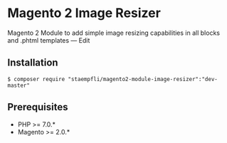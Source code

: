 # Magento 2 Image Resizer

Magento 2 Module to add simple image resizing capabilities in all blocks and .phtml templates — Edit

## Installation

```
$ composer require "staempfli/magento2-module-image-resizer":"dev-master"
```

## Prerequisites

- PHP >= 7.0.*
- Magento >= 2.0.*
